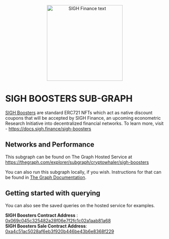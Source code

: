 <p align="center">
<img src="https://user-images.githubusercontent.com/53361416/106990423-3a8ee580-679a-11eb-9094-f275331c0919.png" alt="SIGH Finance text" width="240" height="240">
</p>

# SIGH BOOSTERS SUB-GRAPH
[SIGH Boosters](http://sigh.discount/) are standard ERC721 NFTs which act as native discount coupons that will be accepted by SIGH Finance, an upcoming econometric Research Initiative into decentralized financial networks. To learn more, visit - https://docs.sigh.finance/sigh-boosters

## Networks and Performance
This subgraph can be found on The Graph Hosted Service at https://thegraph.com/explorer/subgraph/cryptowhaler/sigh-boosters

You can also run this subgraph locally, if you wish. Instructions for that can be found in [The Graph Documentation](https://thegraph.com/docs/introduction#what-the-graph-is).

## Getting started with querying
You can also see the saved queries on the hosted service for examples.

<strong>SIGH Boosters Contract Address</strong> :  [0x069c045c325482a28f06e7f2fc1c02a1aab81a68](https://etherscan.io/address/0x069c045c325482a28f06e7f2fc1c02a1aab81a68) <br>
<strong>SIGH Boosters Sale Contract Address</strong>: [0xa4c51ac5028af6eb3f920b446be43b6e8368f229](https://etherscan.io/address/0xa4c51ac5028af6eb3f920b446be43b6e8368f229)
